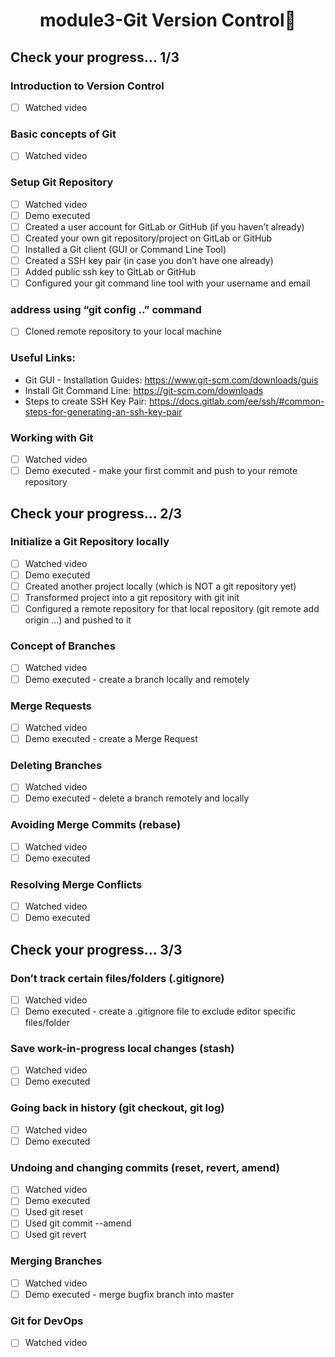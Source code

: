  <h1 align="center">module3-Git Version Control🥳</h1>
 
## Check your progress... 1/3

### Introduction to Version Control
- [ ] Watched video
### Basic concepts of Git
- [ ] Watched video
### Setup Git Repository
- [ ] Watched video
- [ ] Demo executed
- [ ] Created a user account for GitLab or GitHub (if you haven’t already)
- [ ] Created your own git repository/project on GitLab or GitHub
- [ ] Installed a Git client (GUI or Command Line Tool)
- [ ] Created a SSH key pair (in case you don’t have one already)
- [ ] Added public ssh key to GitLab or GitHub
- [ ] Configured your git command line tool with your username and email 
### address using “git config ..” command
- [ ] Cloned remote repository to your local machine
### Useful Links:
- Git GUI - Installation Guides: https://www.git-scm.com/downloads/guis
- Install Git Command Line: https://git-scm.com/downloads
- Steps to create SSH Key Pair: 
https://docs.gitlab.com/ee/ssh/#common-steps-for-generating-an-ssh-key-pair
### Working with Git
- [ ] Watched video
- [ ] Demo executed - make your first commit and push to your remote repository

## Check your progress… 2/3

### Initialize a Git Repository locally
- [ ] Watched video
- [ ] Demo executed 
- [ ] Created another project locally (which is NOT a git repository yet)
- [ ] Transformed project into a git repository with git init
- [ ] Configured a remote repository for that local repository (git remote add 
origin ...) and pushed to it
### Concept of Branches
- [ ] Watched video
- [ ] Demo executed - create a branch locally and remotely
### Merge Requests
- [ ] Watched video
- [ ] Demo executed - create a Merge Request
### Deleting Branches
- [ ] Watched video
- [ ] Demo executed - delete a branch remotely and locally
### Avoiding Merge Commits (rebase)
- [ ] Watched video
- [ ] Demo executed
### Resolving Merge Conflicts
- [ ] Watched video
- [ ] Demo executed

## Check your progress… 3/3

### Don’t track certain files/folders (.gitignore)
- [ ] Watched video
- [ ] Demo executed - create a .gitignore file to exclude editor specific files/folder
### Save work-in-progress local changes (stash)
- [ ] Watched video
- [ ] Demo executed
### Going back in history (git checkout, git log)
- [ ] Watched video
- [ ] Demo executed
### Undoing and changing commits (reset, revert, amend)
- [ ] Watched video
- [ ] Demo executed
- [ ] Used git reset
- [ ] Used git commit --amend
- [ ] Used git revert
### Merging Branches
- [ ] Watched video
- [ ] Demo executed - merge bugfix branch into master
### Git for DevOps
- [ ] Watched video
